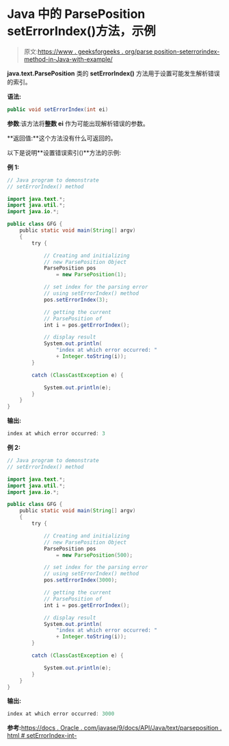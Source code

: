 # Java 中的 ParsePosition setErrorIndex()方法，示例

> 原文:[https://www . geeksforgeeks . org/parse position-seterrorindex-method-in-Java-with-example/](https://www.geeksforgeeks.org/parseposition-seterrorindex-method-in-java-with-example/)

**java.text.ParsePosition** 类的 **setErrorIndex()** 方法用于设置可能发生解析错误的索引。

**语法:**

```java
public void setErrorIndex(int ei)
```

**参数**:该方法将**整数 ei** 作为可能出现解析错误的参数。

**返回值:**这个方法没有什么可返回的。

以下是说明**设置错误索引()**方法的示例:

**例 1:**

```java
// Java program to demonstrate
// setErrorIndex() method

import java.text.*;
import java.util.*;
import java.io.*;

public class GFG {
    public static void main(String[] argv)
    {
        try {

            // Creating and initializing
            // new ParsePosition Object
            ParsePosition pos
                = new ParsePosition(1);

            // set index for the parsing error
            // using setErrorIndex() method
            pos.setErrorIndex(3);

            // getting the current
            // ParsePosition of
            int i = pos.getErrorIndex();

            // display result
            System.out.println(
                "index at which error occurred: "
                + Integer.toString(i));
        }

        catch (ClassCastException e) {

            System.out.println(e);
        }
    }
}
```

**输出:**

```java
index at which error occurred: 3

```

**例 2:**

```java
// Java program to demonstrate
// setErrorIndex() method

import java.text.*;
import java.util.*;
import java.io.*;

public class GFG {
    public static void main(String[] argv)
    {
        try {

            // Creating and initializing
            // new ParsePosition Object
            ParsePosition pos
                = new ParsePosition(500);

            // set index for the parsing error
            // using setErrorIndex() method
            pos.setErrorIndex(3000);

            // getting the current
            // ParsePosition of
            int i = pos.getErrorIndex();

            // display result
            System.out.println(
                "index at which error occurred: "
                + Integer.toString(i));
        }

        catch (ClassCastException e) {

            System.out.println(e);
        }
    }
}
```

**输出:**

```java
index at which error occurred: 3000

```

**参考:**[https://docs . Oracle . com/javase/9/docs/API/Java/text/parseposition . html # setErrorIndex-int-](https://docs.oracle.com/javase/9/docs/api/java/text/ParsePosition.html#setErrorIndex-int-)